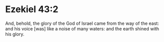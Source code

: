# Ezekiel 43:2

And, behold, the glory of the God of Israel came from the way of the east: and his voice [was] like a noise of many waters: and the earth shined with his glory.